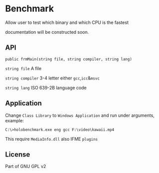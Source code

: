 # Benchmark
Allow user to test which binary and which CPU is the fastest

documentation will be constructed soon.

## API
`public frmMain(string file, string compiler, string lang)`

`string file` A file

`string compiler` 3-4 letter either `gcc`,`icc`&`msvc`

`string lang` ISO 639-2B language code

## Application
Change `Class Library` to `Windows Application` and run under arguments, example:
```
C:\>holobenchmark.exe eng gcc F:\video\kawaii.mp4
```

This require `MediaInfo.dll` also IFME `plugins`

## License
Part of GNU GPL v2